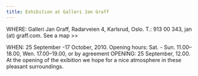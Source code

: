 ```yaml
---
title: Exhibition at Galleri Jan Graff
---
```

WHERE: Galleri Jan Graff, Radarveien 4, Karlsrud, Oslo. T.: 913 00 343, jan (at) graff.com. See a map >>

WHEN: 25 September -17 October, 2010. Opening hours: Sat. - Sun. 11.00–18.00, Wen. 17.00–19.00, or by agreement
OPENING: 25 September, 12.00. At the opening of the exibition we hope for a nice atmosphere in these pleasant surroundings. 
